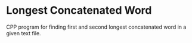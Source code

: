 # Longest Concatenated Word

CPP program for finding first and second longest concatenated word in a given text file.
